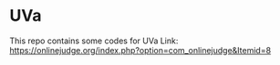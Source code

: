 # UVa

This repo contains some codes for UVa 
Link: https://onlinejudge.org/index.php?option=com_onlinejudge&Itemid=8
